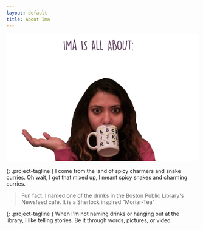 ```yaml
---
layout: default
title: About Ima
---
```



![](ima.gif)

{: .project-tagline }
I come from the land of spicy charmers and snake curries. Oh wait, I got that mixed up, I meant spicy snakes and charming curries.

> Fun fact: I named one of the drinks in the Boston Public Library's Newsfeed cafe. It is a Sherlock inspired "Moriar-Tea"

{: .project-tagline }
When I'm not naming drinks or hanging out at the library, I like telling stories. Be it through words, pictures, or video.
